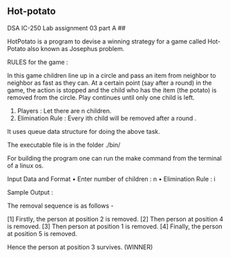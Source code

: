 ## Hot-potato
DSA IC-250 Lab assignment 03 part A ##

HotPotato is a program to devise a winning strategy for a game called Hot-Potato also known as Josephus problem.

RULES for the game :

In this game children line up in a circle and pass an item from neighbor to
neighbor as fast as they can. At a certain point (say after a round) in the game,
the action is stopped and the child who has the item (the potato) is removed
from the circle. Play continues until only one child is left.

1. Players : Let there are n children.
2. Elimination Rule : Every ith child will be removed after a round .

It uses queue data structure for doing the above task.

The executable file is in the folder ./bin/

For building the program one can run the make command from the terminal of a linux os.

Input Data and Format
• Enter number of children : n
• Elimination Rule : i

Sample Output :

The removal sequence is as follows -

[1] Firstly, the person at position 2 is removed.
[2] Then person at position 4 is removed.
[3] Then person at position 1 is removed.
[4] Finally, the person at position 5 is removed.

Hence the person at position 3 survives. (WINNER)
